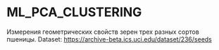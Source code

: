 # ML_PCA_CLUSTERING
Измерения геометрических свойств зерен трех разных сортов пшеницы.
Dataset: https://archive-beta.ics.uci.edu/dataset/236/seeds

